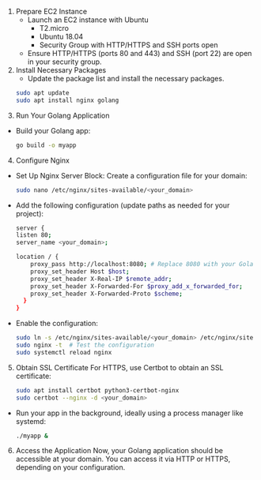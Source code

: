 1. Prepare EC2 Instance
    - Launch an EC2 instance with Ubuntu 
      - T2.micro
      - Ubuntu 18.04
      - Security Group with HTTP/HTTPS and SSH ports open
    - Ensure HTTP/HTTPS (ports 80 and 443) and SSH (port 22) are open in your security group.
2. Install Necessary Packages
    - Update the package list and install the necessary packages.
    ```bash
    sudo apt update
    sudo apt install nginx golang
    ```
3. Run Your Golang Application
- Build your Golang app:
  ```bash
  go build -o myapp
  ```
4. Configure Nginx
  - Set Up Nginx Server Block: Create a configuration file for your domain:
    ```bash
    sudo nano /etc/nginx/sites-available/<your_domain>
    ```
  - Add the following configuration (update paths as needed for your project):
    ```bash
    server {
    listen 80;
    server_name <your_domain>;

    location / {
        proxy_pass http://localhost:8080; # Replace 8080 with your Golang app port
        proxy_set_header Host $host;
        proxy_set_header X-Real-IP $remote_addr;
        proxy_set_header X-Forwarded-For $proxy_add_x_forwarded_for;
        proxy_set_header X-Forwarded-Proto $scheme;
      }
    }
    ```
  - Enable the configuration:
    ```bash
    sudo ln -s /etc/nginx/sites-available/<your_domain> /etc/nginx/sites-enabled/
    sudo nginx -t  # Test the configuration
    sudo systemctl reload nginx
    ```
5. Obtain SSL Certificate 
For HTTPS, use Certbot to obtain an SSL certificate:
    ```bash
    sudo apt install certbot python3-certbot-nginx
    sudo certbot --nginx -d <your_domain>
    ```

- Run your app in the background, ideally using a process manager like systemd:
  ```bash
  ./myapp &
  ```

6. Access the Application
Now, your Golang application should be accessible at your domain. You can access it via HTTP or HTTPS, depending on your configuration.